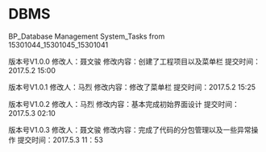 # DBMS
BP_Database Management System_Tasks from 15301044_15301045_15301041

版本号V1.0.0 
修改人：聂文骏
修改内容：创建了工程项目以及菜单栏 
提交时间：2017.5.2 15:00

版本号V1.0.1 
修改人：马烈
修改内容：修改了菜单栏
提交时间：2017.5.2 15:25

版本号V1.0.2
修改人：马烈
修改内容：基本完成初始界面设计
提交时间：2017.5.3 02:10

版本号V1.0.3
修改人：聂文骏
修改内容：完成了代码的分包管理以及一些异常操作
提交时间：2017.5.3 11：53

